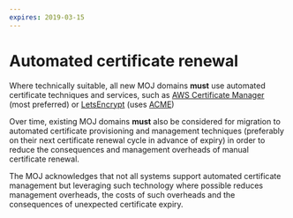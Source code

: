 ```yaml
---
expires: 2019-03-15
---
```

# Automated certificate renewal

Where technically suitable, all new MOJ domains **must** use automated certificate techniques and services, such as [AWS Certificate Manager](https://aws.amazon.com/certificate-manager/) (most preferred) or [LetsEncrypt](https://letsencrypt.org/) (uses [ACME](https://en.wikipedia.org/wiki/Automated_Certificate_Management_Environment))

Over time, existing MOJ domains **must** also be considered for migration to automated certificate provisioning and management techniques (preferably on their next certificate renewal cycle in advance of expiry) in order to reduce the consequences and management overheads of manual certificate renewal.

The MOJ acknowledges that not all systems support automated certificate management but leveraging such technology where possible reduces management overheads, the costs of such overheads and the consequences of unexpected certificate expiry.

